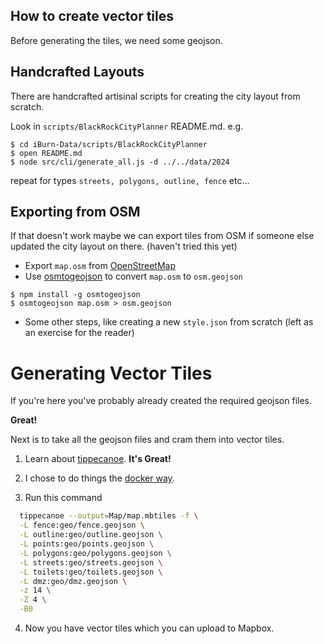 ## How to create vector tiles

Before generating the tiles, we need some geojson.

## Handcrafted Layouts

There are handcrafted artisinal scripts for creating the city layout from scratch.

Look in `scripts/BlackRockCityPlanner` README.md. e.g.

```
$ cd iBurn-Data/scripts/BlackRockCityPlanner
$ open README.md
$ node src/cli/generate_all.js -d ../../data/2024
```
repeat for types `streets, polygons, outline, fence`
etc...

## Exporting from OSM

If that doesn't work maybe we can export tiles from OSM if someone else updated the city layout on there. (haven't tried this yet)

* Export `map.osm` from [OpenStreetMap](https://www.openstreetmap.org/export#map=14/40.7830/-119.2066)
* Use [osmtogeojson](https://github.com/tyrasd/osmtogeojson) to convert `map.osm` to `osm.geojson`

```
$ npm install -g osmtogeojson
$ osmtogeojson map.osm > osm.geojson
```

* Some other steps, like creating a new `style.json` from scratch (left as an exercise for the reader)

# Generating Vector Tiles

If you're here you've probably already created the required geojson files.

**Great!**

Next is to take all the geojson files and cram them into vector tiles.

1. Learn about [tippecanoe](https://github.com/mapbox/tippecanoe). **It's Great!**

2. I chose to do things the [docker way](https://github.com/mapbox/tippecanoe#docker-image).

3. Run this command

```bash
  tippecanoe --output=Map/map.mbtiles -f \
  -L fence:geo/fence.geojson \
  -L outline:geo/outline.geojson \
  -L points:geo/points.geojson \
  -L polygons:geo/polygons.geojson \
  -L streets:geo/streets.geojson \
  -L toilets:geo/toilets.geojson \
  -L dmz:geo/dmz.geojson \
  -z 14 \
  -Z 4 \
  -B0
```

4. Now you have vector tiles which you can upload to Mapbox.
